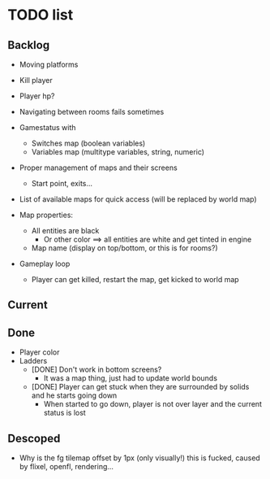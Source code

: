 # TODO list

## Backlog

- Moving platforms
- Kill player
- Player hp?

- Navigating between rooms fails sometimes

- Gamestatus with
    - Switches map (boolean variables)
    - Variables map (multitype variables, string, numeric)

- Proper management of maps and their screens
    - Start point, exits...
- List of available maps for quick access (will be replaced by world map)
- Map properties: 
    - All entities are black
        - Or other color ==> all entities are white and get tinted in engine
    - Map name (display on top/bottom, or this is for rooms?)
- Gameplay loop
    - Player can get killed, restart the map, get kicked to world map

## Current

## Done

- Player color
- Ladders
    - [DONE] Don't work in bottom screens?
        - It was a map thing, just had to update world bounds
    - [DONE] Player can get stuck when they are surrounded by solids and he starts going down
        - When started to go down, player is not over layer and the current status is lost

## Descoped

- Why is the fg tilemap offset by 1px (only visually!)
    this is fucked, caused by flixel, openfl, rendering...
